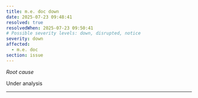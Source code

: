 ```yaml
---
title: m.e. doc down
date: 2025-07-23 09:48:41
resolved: true
resolvedWhen: 2025-07-23 09:50:41
# Possible severity levels: down, disrupted, notice
severity: down
affected:
  - m.e. doc
section: issue
---
```


*Root cause*

Under analysis

---


